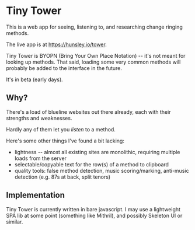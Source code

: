 # Tiny Tower

This is a web app for seeing, listening to, and researching change ringing methods.

The live app is at https://hunsley.io/tower.

Tiny Tower is BYOPN (Bring Your Own Place Notation) -- it's not meant for looking up methods. That said, loading some very common methods will probably be added to the interface in the future.

It's in beta (early days).

## Why?

There's a load of blueline websites out there already, each with their strengths and weaknesses.

Hardly any of them let you *listen* to a method.

Here's some other things I've found a bit lacking:

* lightness -- almost all existing sites are monolithic, requiring multiple loads from the server
* selectable/copyable text for the row(s) of a method to clipboard
* quality tools: false method detection, music scoring/marking, anti-music detection (e.g. 87s at back, split tenors)

## Implementation

Tiny Tower is currently written in bare javascript. I may use a lightweight SPA lib at some point (something like Mithril), and possibly Skeleton UI or similar.
